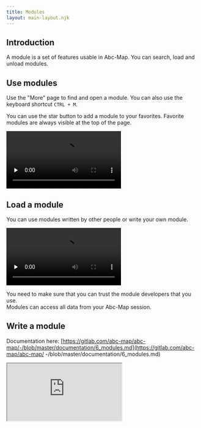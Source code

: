 ```yaml
---
title: Modules
layout: main-layout.njk
---
```


## Introduction

A module is a set of features usable in Abc-Map. You can search, load and unload modules.

## Use modules

Use the "More" page to find and open a module. You can also use the keyboard shortcut `CTRL + M`.

You can use the star button to add a module to your favorites. Favorite modules are always visible at the top of the page.

<video controls src="../assets/use-modules.mp4" preload="none"></video>

## Load a module

You can use modules written by other people or write your own module.

<video controls src="../assets/load-module.mp4" preload="none"></video>

<div class="alert alert-warning">
  <div class="mb-2">You need to make sure that you can trust the module developers that you use.</div>
  <div>Modules can access all data from your Abc-Map session.</div>
</div>

## Write a module

Documentation here: [https://gitlab.com/abc-map/abc-map/-/blob/master/documentation/6_modules.md](https://gitlab.com/abc-map/abc-map/ -/blob/master/documentation/6_modules.md)

<iframe class="youTubeIntegration" src="https://www.youtube.com/embed/mqt_CzSplJg" title="YouTube video player" allow="accelerometer; autoplay; clipboard-write; encrypted-media; gyroscope; picture- in-picture" allowfullscreen></iframe>
